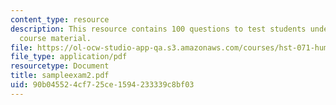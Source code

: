 ```yaml
---
content_type: resource
description: This resource contains 100 questions to test students understanding of
  course material.
file: https://ol-ocw-studio-app-qa.s3.amazonaws.com/courses/hst-071-human-reproductive-biology-fall-2005/90b045524cf725ce1594233339c8bf03_sampleexam2.pdf
file_type: application/pdf
resourcetype: Document
title: sampleexam2.pdf
uid: 90b04552-4cf7-25ce-1594-233339c8bf03
---
```

